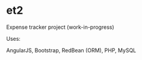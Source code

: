 et2
===

Expense tracker project (work-in-progress)

Uses:

AngularJS, Bootstrap, RedBean (ORM), PHP, MySQL

